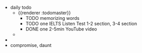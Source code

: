 - daily todo
	- {{renderer :todomaster}}
		- TODO memorizing words
		- TODO one IELTS Listen Test 1-2 section, 3-4 section
		- DONE one 2-5min YouTube video
	-
-
- compromise, daunt